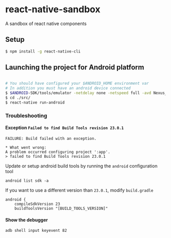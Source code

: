 # react-native-sandbox
A sandbox of react native components

## Setup

```bash
$ npm install -g react-native-cli
```

## Launching the project for Android platform

```bash

# You should have configured your $ANDROID_HOME environment var
# In addition you must have an android device connected
$ $ANDROID-SDK/tools/emulator -netdelay none -netspeed full -avd Nexus_5_API_23
$ cd ./src/
$ react-native run-android
```

### Troubleshooting

#### Exception `Failed to find Build Tools revision 23.0.1`

```
FAILURE: Build failed with an exception.

* What went wrong:
A problem occurred configuring project ':app'.
> failed to find Build Tools revision 23.0.1
```

Update or setup android build tools by running the `android` configuration tool

```
android list sdk -a
```

If you want to use a different version than `23.0.1`, modify `build.gradle`

```
android {
    compileSdkVersion 23
    buildToolsVersion "[BUILD_TOOLS_VERSION]"
```

#### Show the debugger

```
adb shell input keyevent 82
```
